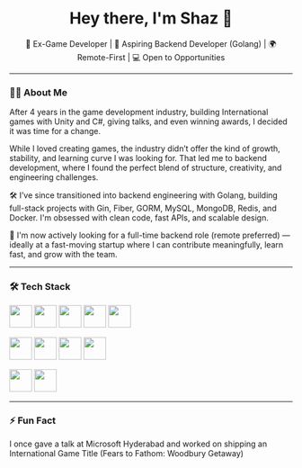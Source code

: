 <h1 align="center">Hey there, I'm Shaz 👋</h1>
<p align="center">
  🧠 Ex-Game Developer | 🚀 Aspiring Backend Developer (Golang) | 🌍 Remote-First | 💻 Open to Opportunities
</p>

---

### 👨‍💻 About Me

After 4 years in the game development industry, building International games with Unity and C#, giving talks, and even winning awards, I decided it was time for a change.

While I loved creating games, the industry didn’t offer the kind of growth, stability, and learning curve I was looking for. 
That led me to backend development, where I found the perfect blend of structure, creativity, and engineering challenges.

🛠️ I’ve since transitioned into backend engineering with Golang, building full-stack projects with Gin, Fiber, GORM, MySQL, MongoDB, Redis, and Docker. I'm obsessed with clean code, fast APIs, and scalable design.

💼 I'm now actively looking for a full-time backend role (remote preferred) — ideally at a fast-moving startup where I can contribute meaningfully, learn fast, and grow with the team.


---

### 🛠️ Tech Stack
<p align="left">
  
<!-- #### Backend -->
  <p align="left">
  <img src="https://cdn.jsdelivr.net/gh/devicons/devicon/icons/go/go-original.svg" width="40" height="40" />
  <img src="https://cdn.jsdelivr.net/gh/devicons/devicon/icons/mysql/mysql-original.svg" width="40" height="40" />
  <img src="https://cdn.jsdelivr.net/gh/devicons/devicon/icons/redis/redis-original.svg" width="40" height="40" />
  <img src="https://cdn.jsdelivr.net/gh/devicons/devicon/icons/mongodb/mongodb-original.svg" width="40" height="40" />
  <img src="https://cdn.jsdelivr.net/gh/devicons/devicon/icons/docker/docker-original.svg" width="40" height="40" />
  </p>
  
<!-- #### Web Basics -->
  <p align="left">
  
  <img src="https://cdn.jsdelivr.net/gh/devicons/devicon/icons/html5/html5-original.svg" width="40" height="40" />
  <img src="https://cdn.jsdelivr.net/gh/devicons/devicon/icons/css3/css3-original.svg" width="40" height="40" />
  <img src="https://cdn.jsdelivr.net/gh/devicons/devicon/icons/javascript/javascript-original.svg" width="40" height="40" />
  <img src="https://cdn.jsdelivr.net/gh/devicons/devicon/icons/typescript/typescript-original.svg" width="40" height="40" />
</p>

  <!-- #### Game Dev-->
  <p align="left">
  
  <img src="https://cdn.jsdelivr.net/gh/devicons/devicon/icons/csharp/csharp-original.svg" width="40" height="40" />
  <img src="https://cdn.jsdelivr.net/gh/devicons/devicon/icons/unity/unity-original.svg" width="40" height="40" />

</p>
</p>

---

### ⚡ Fun Fact
I once gave a talk at Microsoft Hyderabad and worked on shipping an International Game Title (Fears to Fathom: Woodbury Getaway)

